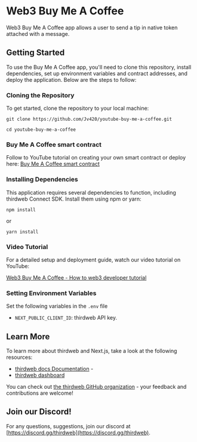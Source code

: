 # Web3 Buy Me A Coffee

Web3 Buy Me A Coffee app allows a user to send a tip in native token attached with a message.

## Getting Started

To use the Buy Me A Coffee app, you'll need to clone this repository, install dependencies, set up environment variables and contract addresses, and deploy the application. Below are the steps to follow:

### Cloning the Repository

To get started, clone the repository to your local machine:
```
git clone https://github.com/Jv420/youtube-buy-me-a-coffee.git
```
```
cd youtube-buy-me-a-coffee
```

### Buy Me A Coffee smart contract
Follow to YouTube tutorial on creating your own smart contract or deploy here:
[Buy Me A Coffee smart contract](https://thirdweb.com/polygon/0x86dC368776538eC5C2c4A8Cb68dFBC0A338CC664)

### Installing Dependencies

This application requires several dependencies to function, including thirdweb Connect SDK. Install them using npm or yarn:

```
npm install
```
or
```
yarn install
```


### Video Tutorial

For a detailed setup and deployment guide, watch our video tutorial on YouTube:

[Web3 Buy Me A Coffee - How to web3 developer tutorial](https://youtu.be/n7zo7-DMRmQ)

### Setting Environment Variables

Set the following variables in the `.env` file

- `NEXT_PUBLIC_CLIENT_ID`: thirdweb API key.


## Learn More

To learn more about thirdweb and Next.js, take a look at the following resources:

- [thirdweb docs Documentation](https://portal.thirdweb.com) - 
- [thirdweb dashboard](https://thirdweb.com)

You can check out [the thirdweb GitHub organization](https://github.com/thirdweb-dev) - your feedback and contributions are welcome!

## Join our Discord!

For any questions, suggestions, join our discord at [https://discord.gg/thirdweb](https://discord.gg/thirdweb).

